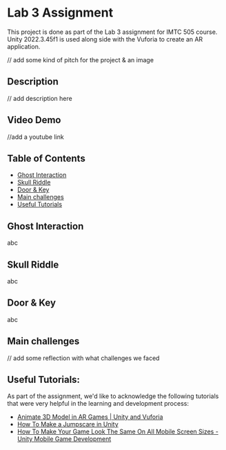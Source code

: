 # Lab 3 Assignment
This project is done as part of the Lab 3 assignment for IMTC 505 course.
Unity 2022.3.45f1 is used along side with the Vuforia to create an AR application.

// add some kind of pitch for the project & an image


 
## Description
// add description here

 ## Video Demo
//add a youtube link



## Table of Contents
- [Ghost Interaction](#ghost-interaction)
- [Skull Riddle](#skull-riddle)
- [Door & Key](#door-and-key)
- [Main challenges](#main-challenges)
- [Useful Tutorials](#useful-tutorials)


## Ghost Interaction
abc


## Skull Riddle
abc


## Door & Key
abc


## Main challenges
// add some reflection with what challenges we faced


## Useful Tutorials:
As part of the assignment, we'd like to acknowledge the following tutorials that were very helpful in the learning and development process: 
- [Animate 3D Model in AR Games | Unity and Vuforia](https://www.youtube.com/watch?v=lCu4z7CNELA)
- [How To Make a Jumpscare in Unity](https://www.youtube.com/watch?v=peNVI0O9mxY)
- [How To Make Your Game Look The Same On All Mobile Screen Sizes - Unity Mobile Game Development](https://www.youtube.com/watch?v=KxwxZea0KAg)
